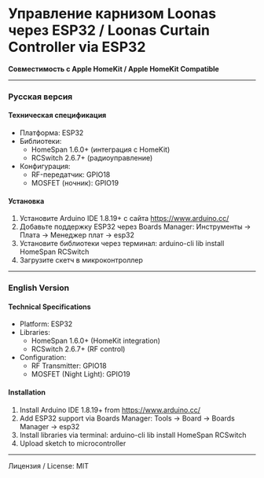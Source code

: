 # Управление карнизом Loonas через ESP32 / Loonas Curtain Controller via ESP32
**Совместимость с Apple HomeKit / Apple HomeKit Compatible**

----------------------------
### Русская версия

#### Техническая спецификация
- Платформа: ESP32
- Библиотеки:
  * HomeSpan 1.6.0+ (интеграция с HomeKit)
  * RCSwitch 2.6.7+ (радиоуправление)
- Конфигурация:
  * RF-передатчик: GPIO18
  * MOSFET (ночник): GPIO19

#### Установка
1. Установите Arduino IDE 1.8.19+ с сайта https://www.arduino.cc/
2. Добавьте поддержку ESP32 через Boards Manager:
   Инструменты → Плата → Менеджер плат → esp32
3. Установите библиотеки через терминал:
   arduino-cli lib install HomeSpan RCSwitch
4. Загрузите скетч в микроконтроллер

----------------------------
### English Version

#### Technical Specifications
- Platform: ESP32
- Libraries:
  * HomeSpan 1.6.0+ (HomeKit integration)
  * RCSwitch 2.6.7+ (RF control)
- Configuration:
  * RF Transmitter: GPIO18
  * MOSFET (Night Light): GPIO19

#### Installation
1. Install Arduino IDE 1.8.19+ from https://www.arduino.cc/
2. Add ESP32 support via Boards Manager:
   Tools → Board → Boards Manager → esp32
3. Install libraries via terminal:
   arduino-cli lib install HomeSpan RCSwitch
4. Upload sketch to microcontroller

----------------------------
Лицензия / License: MIT
